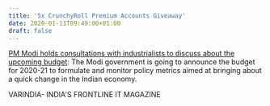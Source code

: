 ```yaml
---
title: '5x CrunchyRoll Premium Accounts Giveaway'
date: 2020-01-11T09:49:00+01:00
draft: false
---
```


[PM Modi holds consultations with industrialists to discuss about the upcoming budget](https://varindia.com/news/pm-modi-holds-consultations-with-industrialists-to-discuss-about-the-upcoming-budget#.XhmNUAnX1YA.blogger): The Modi government is going to announce the budget for 2020-21 to formulate and monitor policy metrics aimed at bringing about a quick change in the Indian economy.  
  
VARINDIA- INDIA'S FRONTLINE IT MAGAZINE